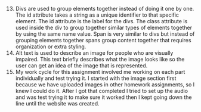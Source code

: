 13.  Divs are used to group elements together instead of doing it one by one. The id attribute takes a string as a unique identifier to that specific element. The id attribute is the label for the divs. The class attribute is used inside the div to group together similar types of elements together by using the same name value. Span is very similar to divs but instead of grouping elements together spans group content together that requires organization or extra styling.
14. Alt text is used to describe an image for people who are visually impaired. This text briefly describes what the image looks like so the user can get an idea of the image that is represented.
15. My work cycle for this assignment involved me working on each part individually and test trying it. I started with the image section first because we have uploaded images in other homework assignments, so I knew I could do it. After I got that completed I tried to set up the audio and was test trying it to make sure it worked then I kept going down the line until the website was created.
